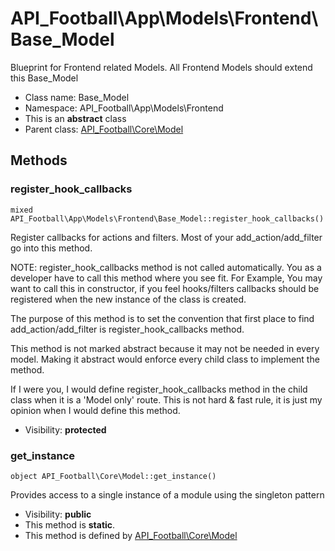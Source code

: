 API_Football\App\Models\Frontend\Base_Model
===============

Blueprint for Frontend related Models. All Frontend Models should extend this Base_Model




* Class name: Base_Model
* Namespace: API_Football\App\Models\Frontend
* This is an **abstract** class
* Parent class: [API_Football\Core\Model](API_Football-Core-Model.md)







Methods
-------


### register_hook_callbacks

    mixed API_Football\App\Models\Frontend\Base_Model::register_hook_callbacks()

Register callbacks for actions and filters. Most of your add_action/add_filter
go into this method.

NOTE: register_hook_callbacks method is not called automatically. You
as a developer have to call this method where you see fit. For Example,
You may want to call this in constructor, if you feel hooks/filters
callbacks should be registered when the new instance of the class
is created.

The purpose of this method is to set the convention that first place to
find add_action/add_filter is register_hook_callbacks method.

This method is not marked abstract because it may not be needed in every
model. Making it abstract would enforce every child class to implement
the method.

If I were you, I would define register_hook_callbacks method in the child
class when it is a 'Model only' route. This is not hard & fast rule, it
is just my opinion when I would define this method.

* Visibility: **protected**




### get_instance

    object API_Football\Core\Model::get_instance()

Provides access to a single instance of a module using the singleton pattern



* Visibility: **public**
* This method is **static**.
* This method is defined by [API_Football\Core\Model](API_Football-Core-Model.md)




